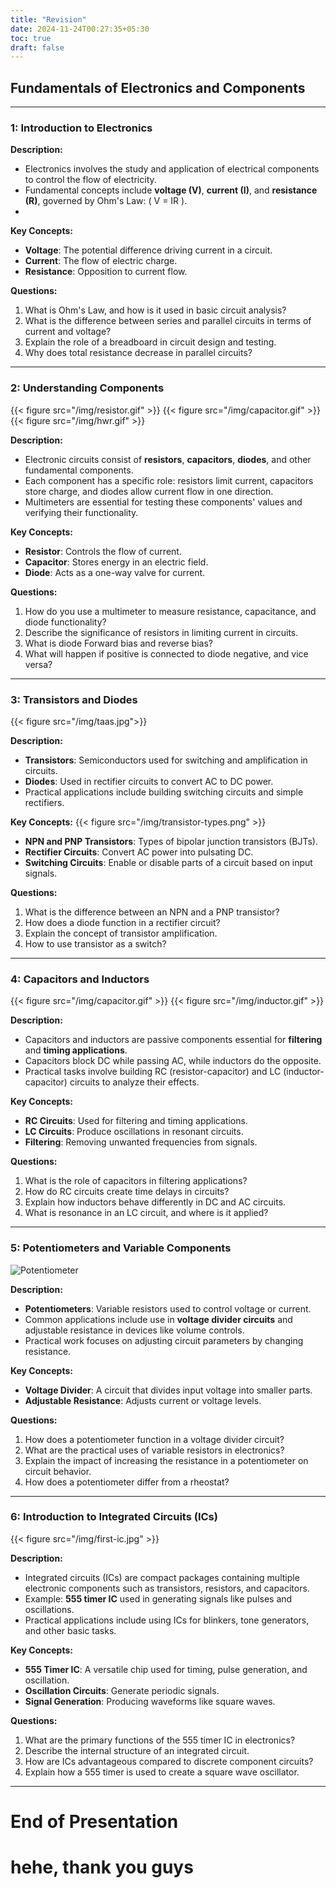 ```yaml
---
title: "Revision"
date: 2024-11-24T00:27:35+05:30
toc: true
draft: false
---
```


## **Fundamentals of Electronics and Components**

---

### **1: Introduction to Electronics**
**Description:**
- Electronics involves the study and application of electrical components to control the flow of electricity.
- Fundamental concepts include **voltage (V)**, **current (I)**, and **resistance (R)**, governed by Ohm's Law: \( V = IR \).
- 

**Key Concepts:**
- **Voltage**: The potential difference driving current in a circuit.
- **Current**: The flow of electric charge.
- **Resistance**: Opposition to current flow.

**Questions:**
1. What is Ohm's Law, and how is it used in basic circuit analysis?
2. What is the difference between series and parallel circuits in terms of current and voltage?
3. Explain the role of a breadboard in circuit design and testing.
4. Why does total resistance decrease in parallel circuits?

---

### **2: Understanding Components**
{{< figure src="/img/resistor.gif" >}}
{{< figure src="/img/capacitor.gif"  >}}
{{< figure src="/img/hwr.gif"  >}}

**Description:**
- Electronic circuits consist of **resistors**, **capacitors**, **diodes**, and other fundamental components.
- Each component has a specific role: resistors limit current, capacitors store charge, and diodes allow current flow in one direction.
- Multimeters are essential for testing these components' values and verifying their functionality.

**Key Concepts:**
- **Resistor**: Controls the flow of current.
- **Capacitor**: Stores energy in an electric field.
- **Diode**: Acts as a one-way valve for current.

**Questions:**
1. How do you use a multimeter to measure resistance, capacitance, and diode functionality?
2. Describe the significance of resistors in limiting current in circuits.
3. What is diode Forward bias and reverse bias?
4. What will happen if positive is connected to diode negative, and vice versa?

---

### **3: Transistors and Diodes**

{{< figure src="/img/taas.jpg">}}

**Description:**
- **Transistors**: Semiconductors used for switching and amplification in circuits.
- **Diodes**: Used in rectifier circuits to convert AC to DC power.
- Practical applications include building switching circuits and simple rectifiers.

**Key Concepts:**
{{< figure src="/img/transistor-types.png" >}}

- **NPN and PNP Transistors**: Types of bipolar junction transistors (BJTs).
- **Rectifier Circuits**: Convert AC power into pulsating DC.
- **Switching Circuits**: Enable or disable parts of a circuit based on input signals.

**Questions:**
1. What is the difference between an NPN and a PNP transistor?
2. How does a diode function in a rectifier circuit?
3. Explain the concept of transistor amplification.
4. How to use transistor as a switch?

---

### **4: Capacitors and Inductors**

{{< figure src="/img/capacitor.gif" >}}
{{< figure src="/img/inductor.gif" >}}


**Description:**
- Capacitors and inductors are passive components essential for **filtering** and **timing applications**.
- Capacitors block DC while passing AC, while inductors do the opposite.
- Practical tasks involve building RC (resistor-capacitor) and LC (inductor-capacitor) circuits to analyze their effects.

**Key Concepts:**
- **RC Circuits**: Used for filtering and timing applications.
- **LC Circuits**: Produce oscillations in resonant circuits.
- **Filtering**: Removing unwanted frequencies from signals.

**Questions:**
1. What is the role of capacitors in filtering applications?
2. How do RC circuits create time delays in circuits?
3. Explain how inductors behave differently in DC and AC circuits.
4. What is resonance in an LC circuit, and where is it applied?

---

### **5: Potentiometers and Variable Components**
![Potentiometer](https://i.pinimg.com/736x/fa/b5/e0/fab5e0b7a7aa6028ffb29febc00b55d6.jpg)

**Description:**
- **Potentiometers**: Variable resistors used to control voltage or current.
- Common applications include use in **voltage divider circuits** and adjustable resistance in devices like volume controls.
- Practical work focuses on adjusting circuit parameters by changing resistance.

**Key Concepts:**
- **Voltage Divider**: A circuit that divides input voltage into smaller parts.
- **Adjustable Resistance**: Adjusts current or voltage levels.

**Questions:**
1. How does a potentiometer function in a voltage divider circuit?
2. What are the practical uses of variable resistors in electronics?
3. Explain the impact of increasing the resistance in a potentiometer on circuit behavior.
4. How does a potentiometer differ from a rheostat?

---

### **6: Introduction to Integrated Circuits (ICs)**

{{< figure src="/img/first-ic.jpg" >}}

**Description:**
- Integrated circuits (ICs) are compact packages containing multiple electronic components such as transistors, resistors, and capacitors.
- Example: **555 timer IC** used in generating signals like pulses and oscillations.
- Practical applications include using ICs for blinkers, tone generators, and other basic tasks.

**Key Concepts:**
- **555 Timer IC**: A versatile chip used for timing, pulse generation, and oscillation.
- **Oscillation Circuits**: Generate periodic signals.
- **Signal Generation**: Producing waveforms like square waves.

**Questions:**
1. What are the primary functions of the 555 timer IC in electronics?
2. Describe the internal structure of an integrated circuit.
3. How are ICs advantageous compared to discrete component circuits?
4. Explain how a 555 timer is used to create a square wave oscillator.

---

# **End of Presentation**

# hehe, thank you guys